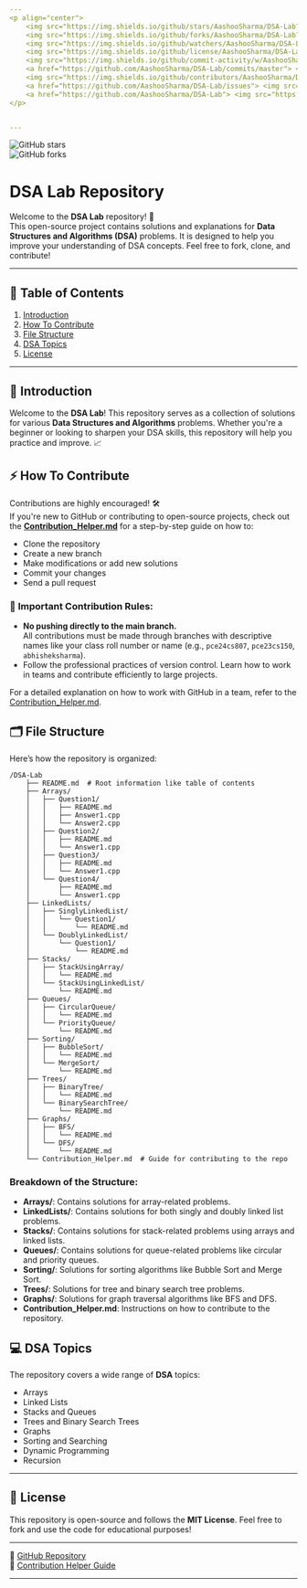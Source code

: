 ```yaml
---
<p align="center">
    <img src="https://img.shields.io/github/stars/AashooSharma/DSA-Lab?style=for-the-badge" alt="Stars">
    <img src="https://img.shields.io/github/forks/AashooSharma/DSA-Lab?style=for-the-badge" alt="Forks">
    <img src="https://img.shields.io/github/watchers/AashooSharma/DSA-Lab?style=for-the-badge" alt="Watchers">
    <img src="https://img.shields.io/github/license/AashooSharma/DSA-Lab?style=for-the-badge" alt="LICENSE">
    <img src="https://img.shields.io/github/commit-activity/w/AashooSharma/DSA-Lab?style=for-the-badge" alt="Commit Activity">
    <a href="https://github.com/AashooSharma/DSA-Lab/commits/master"> <img src="https://img.shields.io/github/last-commit/AashooSharma/DSA-Lab?color=blue&logo=github&logoColor=green&style=for-the-badge" /></a>
    <img src="https://img.shields.io/github/contributors/AashooSharma/DSA-Lab?style=for-the-badge" alt="Contributors">
    <a href="https://github.com/AashooSharma/DSA-Lab/issues"> <img src="https://img.shields.io/github/issues/AashooSharma/DSA-Lab?color=blueviolet&logo=github&logoColor=green&style=for-the-badge" /></a>
    <a href="https://github.com/AashooSharma/DSA-Lab"> <img src="https://img.shields.io/github/repo-size/AashooSharma/DSA-Lab?color=orange&logo=github&logoColor=green&style=for-the-badge" /></a>
</p>


---
```


![GitHub stars](https://img.shields.io/github/stars/AashooSharma/DSA-Lab?style=social)  
![GitHub forks](https://img.shields.io/github/forks/AashooSharma/DSA-Lab?style=social)  

# DSA Lab Repository

Welcome to the **DSA Lab** repository! 🚀  
This open-source project contains solutions and explanations for **Data Structures and Algorithms (DSA)** problems. It is designed to help you improve your understanding of DSA concepts. Feel free to fork, clone, and contribute!

---

## 🌟 Table of Contents

1. [Introduction](#introduction)
2. [How To Contribute](#how-to-contribute)
3. [File Structure](#file-structure)
4. [DSA Topics](#dsa-topics)
5. [License](#license)

---

## 📖 Introduction

Welcome to the **DSA Lab**! This repository serves as a collection of solutions for various **Data Structures and Algorithms** problems. Whether you're a beginner or looking to sharpen your DSA skills, this repository will help you practice and improve. 📈

## ⚡ How To Contribute

Contributions are highly encouraged! 🛠️  
If you're new to GitHub or contributing to open-source projects, check out the [**Contribution_Helper.md**](./Contribution_Helper.md) for a step-by-step guide on how to:

- Clone the repository
- Create a new branch
- Make modifications or add new solutions
- Commit your changes
- Send a pull request

### 📜 **Important Contribution Rules:**

- **No pushing directly to the main branch.**  
  All contributions must be made through branches with descriptive names like your class roll number or name (e.g., `pce24cs807`, `pce23cs150`, `abhisheksharma`).
- Follow the professional practices of version control. Learn how to work in teams and contribute efficiently to large projects.

For a detailed explanation on how to work with GitHub in a team, refer to the [Contribution_Helper.md](./Contribution_Helper.md).

## 🗂 File Structure

Here’s how the repository is organized:

```
/DSA-Lab
    ├── README.md  # Root information like table of contents
    ├── Arrays/
    │   ├── Question1/
    │   │   ├── README.md
    │   │   ├── Answer1.cpp
    │   │   └── Answer2.cpp
    │   ├── Question2/
    │   │   ├── README.md
    │   │   └── Answer1.cpp
    │   ├── Question3/
    │   │   ├── README.md
    │   │   └── Answer1.cpp
    │   └── Question4/
    │       ├── README.md
    │       └── Answer1.cpp
    ├── LinkedLists/
    │   ├── SinglyLinkedList/
    │   │   └── Question1/
    │   │       └── README.md
    │   └── DoublyLinkedList/
    │       └── Question1/
    │           └── README.md
    ├── Stacks/
    │   ├── StackUsingArray/
    │   │   └── README.md
    │   └── StackUsingLinkedList/
    │       └── README.md
    ├── Queues/
    │   ├── CircularQueue/
    │   │   └── README.md
    │   └── PriorityQueue/
    │       └── README.md
    ├── Sorting/
    │   ├── BubbleSort/
    │   │   └── README.md
    │   └── MergeSort/
    │       └── README.md
    ├── Trees/
    │   ├── BinaryTree/
    │   │   └── README.md
    │   └── BinarySearchTree/
    │       └── README.md
    ├── Graphs/
    │   ├── BFS/
    │   │   └── README.md
    │   └── DFS/
    │       └── README.md
    └── Contribution_Helper.md  # Guide for contributing to the repo
```

### Breakdown of the Structure:
- **Arrays/**: Contains solutions for array-related problems.
- **LinkedLists/**: Contains solutions for both singly and doubly linked list problems.
- **Stacks/**: Contains solutions for stack-related problems using arrays and linked lists.
- **Queues/**: Contains solutions for queue-related problems like circular and priority queues.
- **Sorting/**: Solutions for sorting algorithms like Bubble Sort and Merge Sort.
- **Trees/**: Solutions for tree and binary search tree problems.
- **Graphs/**: Solutions for graph traversal algorithms like BFS and DFS.
- **Contribution_Helper.md**: Instructions on how to contribute to the repository.

## 💻 DSA Topics

The repository covers a wide range of **DSA** topics:

- Arrays
- Linked Lists
- Stacks and Queues
- Trees and Binary Search Trees
- Graphs
- Sorting and Searching
- Dynamic Programming
- Recursion

---

## 📜 License

This repository is open-source and follows the **MIT License**. Feel free to fork and use the code for educational purposes!

---

🔗 [GitHub Repository](https://github.com/AashooSharma/DSA-Lab.git)  
🔗 [Contribution Helper Guide](./Contribution_Helper.md)

---

